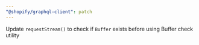 ```yaml
---
"@shopify/graphql-client": patch
---
```


Update `requestStream()` to check if `Buffer` exists before using Buffer check utility
